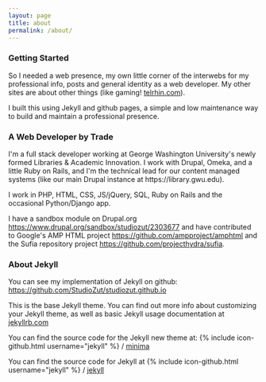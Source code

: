 ```yaml
---
layout: page
title: about
permalink: /about/
---
```


<h3>Getting Started</h3>

So I needed a web presence, my own little corner of the interwebs for my professional info, posts and general identity as a web developer. My other sites are about other things (like gaming! <a href="https://telrhin.com">telrhin.com</a>). 

I built this using Jekyll and github pages, a simple and low maintenance way to build and maintain a professional presence.

<h3>A Web Developer by Trade</h3>
I'm a full stack developer working at George Washington University's newly formed Libraries & Academic Innovation. I work with Drupal, Omeka, and a little Ruby on Rails, and I'm the technical lead for our content managed systems (like our main Drupal instance at https://library.gwu.edu).

I work in PHP, HTML, CSS, JS/jQuery, SQL, Ruby on Rails and the occasional Python/Django app.

I have a sandbox module on Drupal.org https://www.drupal.org/sandbox/studiozut/2303677 and have contributed to Google's AMP HTML project https://github.com/ampproject/amphtml and the Sufia repository project https://github.com/projecthydra/sufia.

<h3>About Jekyll</h3>

You can see my implementation of Jekyll on github: <a href="https://github.com/StudioZut/studiozut.github.io">https://github.com/StudioZut/studiozut.github.io</a>

This is the base Jekyll theme. You can find out more info about customizing your Jekyll theme, as well as basic Jekyll usage documentation at [jekyllrb.com](http://jekyllrb.com/)

You can find the source code for the Jekyll new theme at:
{% include icon-github.html username="jekyll" %} /
[minima](https://github.com/jekyll/minima)

You can find the source code for Jekyll at
{% include icon-github.html username="jekyll" %} /
[jekyll](https://github.com/jekyll/jekyll)
